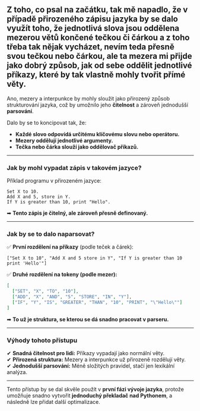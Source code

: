 Z toho, co psal na začátku, tak mě napadlo, že v případě přirozeného zápisu jazyka by se dalo využít toho, že jednotlivá slova jsou oddělena mezerou větů končené tečkou či čárkou a z toho třeba tak nějak vycházet, nevím teda přesně svou tečkou nebo čárkou, ale ta mezera mi přijde jako dobrý způsob, jak od sebe oddělit jednotlivé příkazy, které by tak vlastně mohly tvořit přímé věty.
---

Ano, mezery a interpunkce by mohly sloužit jako přirozený způsob strukturování jazyka, což by umožnilo jeho **čitelnost** a zároveň jednodušší **parsování**.  

Dalo by se to koncipovat tak, že:  
- **Každé slovo odpovídá určitému klíčovému slovu nebo operátoru.**  
- **Mezery oddělují jednotlivé argumenty.**  
- **Tečka nebo čárka slouží jako oddělovač příkazů.**  

---

### **Jak by mohl vypadat zápis v takovém jazyce?**  
Příklad programu v přirozeném jazyce:  
```  
Set X to 10.  
Add X and 5, store in Y.  
If Y is greater than 10, print "Hello".  
```
➡ **Tento zápis je čitelný, ale zároveň přesně definovaný.**  

---

### **Jak by se to dalo naparsovat?**  
✅ **První rozdělení na příkazy** (podle teček a čárek):  
```  
["Set X to 10", "Add X and 5 store in Y", "If Y is greater than 10 print 'Hello'"]
```
✅ **Druhé rozdělení na tokeny (podle mezer):**  
```json
[
  ["SET", "X", "TO", "10"],
  ["ADD", "X", "AND", "5", "STORE", "IN", "Y"],
  ["IF", "Y", "IS", "GREATER", "THAN", "10", "PRINT", "\"Hello\""]
]
```
➡ **To už je struktura, se kterou se dá snadno pracovat v parseru.**  

---

### **Výhody tohoto přístupu**  
✔ **Snadná čitelnost pro lidi:** Příkazy vypadají jako normální věty.  
✔ **Přirozená struktura:** Mezery a interpunkce už přirozeně rozdělují věty.  
✔ **Jednodušší parsování:** Méně složitých pravidel, stačí jen lexikální analýza.  

---

Tento přístup by se dal skvěle použít v **první fázi vývoje jazyka**, protože umožňuje snadno vytvořit **jednoduchý překladač nad Pythonem**, a následně lze přidat další optimalizace.

